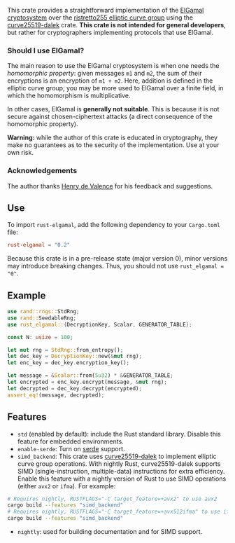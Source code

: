 This crate provides a straightforward implementation of the [ElGamal cryptosystem](https://en.wikipedia.org/wiki/ElGamal_encryption) over the [ristretto255 elliptic curve group](https://ristretto.group/) using the [curve25519-dalek](https://docs.rs/curve25519_dalek/) crate. **This crate is not intended for general developers**, but rather for cryptographers implementing protocols that use ElGamal.

### Should I use ElGamal?
The main reason to use the ElGamal cryptosystem is when one needs the *homomorphic property*: given messages `m1` and `m2`, the sum of their encryptions is an encryption of `m1 + m2`. Here, addition is defined in the elliptic curve group; you may be more used to ElGamal over a finite field, in which the homomorphism is multiplicative.

In other cases, ElGamal is **generally not suitable**. This is because it is not secure against chosen-ciphertext attacks (a direct consequence of the homomorphic property).

**Warning:** while the author of this crate is educated in cryptography, they make no guarantees as to the security of the implementation. Use at your own risk.

### Acknowledgements
The author thanks [Henry de Valence](https://hdevalence.ca/) for his feedback and suggestions.

## Use
To import `rust-elgamal`, add the following dependency to your `Cargo.toml` file:
```toml
rust-elgamal = "0.2"
```
Because this crate is in a pre-release state (major version 0), minor versions may introduce breaking changes. Thus, you should not use `rust_elgamal = "0"`.

## Example
```rust
use rand::rngs::StdRng;
use rand::SeedableRng;
use rust_elgamal::{DecryptionKey, Scalar, GENERATOR_TABLE};

const N: usize = 100;

let mut rng = StdRng::from_entropy();
let dec_key = DecryptionKey::new(&mut rng);
let enc_key = dec_key.encryption_key();

let message = &Scalar::from(5u32) * &GENERATOR_TABLE;
let encrypted = enc_key.encrypt(message, &mut rng);
let decrypted = dec_key.decrypt(encrypted);
assert_eq!(message, decrypted);
```

## Features
* `std` (enabled by default): include the Rust standard library. Disable this feature for embedded environments.
* `enable-serde`: Turn on [serde](https://docs.rs/serde/) support.
* `simd_backend`: This crate uses [curve25519-dalek](https://docs.rs/curve25519-dalek/3.0.2/curve25519_dalek/) to implement elliptic curve group operations. With nightly Rust, curve25519-dalek supports SIMD (single-instruction, multiple-data) instructions for extra efficiency. Enable this feature with a nightly version of Rust to use SIMD operations (either `avx2` or `ifma`). For example: 
```bash
# Requires nightly, RUSTFLAGS="-C target_feature=+avx2" to use avx2
cargo build --features "simd_backend"
# Requires nightly, RUSTFLAGS="-C target_feature=+avx512ifma" to use ifma
cargo build --features "simd_backend"
```
* `nightly`: used for building documentation and for SIMD support.
